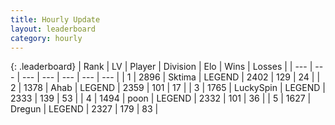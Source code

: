 ```yaml
---
title: Hourly Update
layout: leaderboard
category: hourly
---
```


{: .leaderboard}
| Rank | LV | Player | Division | Elo | Wins | Losses |
| --- | --- | --- | --- | --- | --- | --- |
| <span data-change="0">1</span> | 2896 | <span title="ID: 353063">Sktima</span> | LEGEND | <span data-change="4">2402</span> | <span data-change="1">129</span> | <span data-change="0">24</span> |
| <span data-change="0">2</span> | 1378 | <span title="ID: 402846">Ahab</span> | LEGEND | <span data-change="0">2359</span> | <span data-change="0">101</span> | <span data-change="0">17</span> |
| <span data-change="1">3</span> | 1765 | <span title="ID: 498412">LuckySpin</span> | LEGEND | <span data-change="0">2333</span> | <span data-change="0">139</span> | <span data-change="0">53</span> |
| <span data-change="-1">4</span> | 1494 | <span title="ID: 540690">poon</span> | LEGEND | <span data-change="-6">2332</span> | <span data-change="4">101</span> | <span data-change="1">36</span> |
| <span data-change="0">5</span> | 1627 | <span title="ID: 337810">Dregun</span> | LEGEND | <span data-change="0">2327</span> | <span data-change="0">179</span> | <span data-change="0">83</span> |
